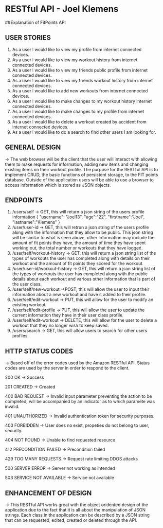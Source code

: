 # RESTful API - Joel Klemens

##Explanation of FitPoints API 

## USER STORIES
1. As a user I would like to view my profile from internet connected devices.
2. As a user I would like to view my workout history from internet connected devices.
3. As a user I would like to view my friends public profile from internet connected devices.
4. As a user I would like to view my friends workout history from internet connected devices.
5. As a user I would like to add new workouts from internet connected devices.
6. As a user I would like to make changes to my workout history internet connected devices.
7. As a user I would like to make changes to my profile from internet connected devices.
8. As a user I would like to delete a workout created by accident from internet connected devices.
9. As a user I would like to do a search to find other users I am looking for.

## GENERAL DESIGN
-> The web browser will be the client that the user will interact with allowing them to make requests for information, adding new items and changing existing items on their workout profile. The purpose for the RESTful API is to implement CRUD, the basic functions of persistent storage, to the FIT points database. Outside of the application users will be able to use a browser to access information which is stored as JSON objects.

## ENDPOINTS
1.  /users/self
-> GET, this will return a json string of the users profile information
{
"username": "Joel13",
"age":"22",
"firstname":"Joel",
"lastname":"Klemens"
}
2. /user/user-id
-> GET, this will retrun a json string of the users profile along with the information that they allow to be public. This json string will be similar to what is seen above, other information may include the amount of fit points they have, the amount of time they have spent working out, the total number or workouts that they have logged.
3. /user/self/workout-history
-> GET, this will return a json string list of the types of workouts the user has completed along with details on their workout and the amount of fit points they scored for the workout.
4. /user/user-id/workout-history
-> GET, this will return a json string list of the types of workouts the user has completed along with the public details about each workout and various other information that is part of the user class.
5. /user/self/new-workout
->POST, this will allow the user to input their information about a new workout and have it added to their profile.
6. /user/self/edit-workout
-> PUT, this will allow for the user to modify an existing workout.
7. /user/self/edit-profile
-> PUT, this will allow the user to update the current information they have in their user class profile.
8. /user/self/edit-workout
-> DELETE, this will allow for the user to delete a workout that they no longer wish to keep saved.
9. /users/search
-> GET, this will allow users to search for other users profiles.

## HTTP STATUS CODES
-> Based off of the error codes used by the Amazon RESTful API.  Status codes are used by the server in order to respond to the client.

200 OK -> Success

201 CREATED -> Created

400 BAD REQUEST -> Invalid input parameter preventing the action to be completed, will be accompanied by an indicator as to which                   paramete was invalid.

401 UNAUTHORIZED -> Invalid authentication token for security purposes.

403 FORBIDDEN -> User does no exist, propeties do not belong to user, security.

404 NOT FOUND -> Unable to find requested resource

412 PRECONDITION FAILED -> Precondition failed

429 TOO MANY REQUESTS -> Request rate limiting DDOS attacks

500 SERVER ERROR -> Server not working as intended

503 SERVICE NOT AVAILABLE -> Service not available


## ENHANCEMENT OF DESIGN

-> This RESTful API works great with the object oridented design of the application due to the fact that it is all about the manipulation of JSON strings.  Each class in the application can be described by a JSON string that can be requested, edited, created or deleted through the API.
